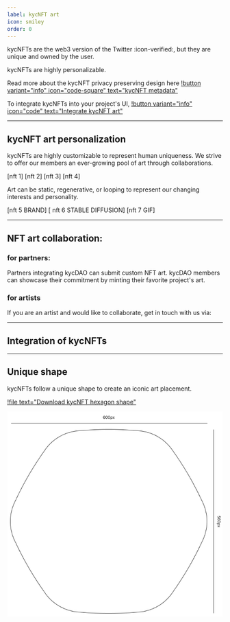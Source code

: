 ```yaml
---
label: kycNFT art
icon: smiley
order: 0
---
```


kycNFTs are the web3 version of the Twitter :icon-verified:, but they are unique and owned by the user.

kycNFTs are highly personalizable.

Read more about the kycNFT privacy preserving design here [!button variant="info" icon="code-square" text="kycNFT metadata"](/learn/NFT/NFT_metadata.md)

To integrate kycNFTs into your project's UI, [!button variant="info" icon="code" text="Integrate kycNFT art"](/buidl) 

---

## kycNFT art personalization 

kycNFTs are highly customizable to represent human uniqueness. We strive to offer our members an ever-growing pool of art through collaborations.

[nft 1] [nft 2] [nft 3] [nft 4]

Art can be static, regenerative, or looping to represent our changing interests and personality. 

[nft 5 BRAND] [ nft 6 STABLE DIFFUSION] [nft 7 GIF]


--- 

## NFT art collaboration: 

### for partners: 

Partners integrating kycDAO can submit custom NFT art. 
kycDAO members can showcase their commitment by minting their favorite project's art.  

### for artists

If you are an artist and would like to collaborate, get in touch with us via: 

---

## Integration of kycNFTs 



--- 
## Unique shape 

kycNFTs follow a unique shape to create an iconic art placement. 

[!file text="Download kycNFT hexagon shape"](/static/kycDAO_hexagon.svg)

![kycNFT hexagon; 600px x 560px (15:14)](/static/kycDAO_hexagon.png "kycDAO kycNFT hexagon")




